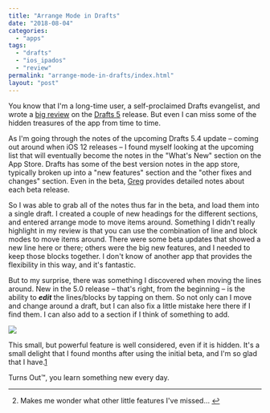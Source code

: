 ```yaml
---
title: "Arrange Mode in Drafts"
date: "2018-08-04"
categories: 
  - "apps"
tags: 
  - "drafts"
  - "ios_ipados"
  - "review"
permalink: "arrange-mode-in-drafts/index.html"
layout: "post"
---
```


You know that I'm a long-time user, a self-proclaimed Drafts evangelist, and wrote a [big review](https://www.macstories.net/reviews/drafts-5-the-macstories-review/) on the [Drafts 5](https://itunes.apple.com/us/app/id1236254471?at=1001l4VZ) release. But even I can miss some of the hidden treasures of the app from time to time.

As I'm going through the notes of the upcoming Drafts 5.4 update – coming out around when iOS 12 releases – I found myself looking at the upcoming list that will eventually become the notes in the "What's New" section on the App Store. Drafts has some of the best version notes in the app store, typically broken up into a "new features" section and the "other fixes and changes" section. Even in the beta, [Greg](https://twitter.com/agiletortoise/) provides detailed notes about each beta release.

So I was able to grab all of the notes thus far in the beta, and load them into a single draft. I created a couple of new headings for the different sections, and entered arrange mode to move items around. Something I didn't really highlight in my review is that you can use the combination of line and block modes to move items around. There were some beta updates that showed a new line here or there; others were the big new features, and I needed to keep those blocks together. I don't know of another app that provides the flexibility in this way, and it's fantastic.

But to my surprise, there was something I discovered when moving the lines around. New in the 5.0 release – that's right, from the beginning – is the ability to **_edit_** the lines/blocks by tapping on them. So not only can I move and change around a draft, but I can also fix a little mistake here there if I find them. I can also add to a section if I think of something to add.

[![](/images/08B5AAB8-51D2-43D3-8A92-B152CF426D0A-925x1024.jpeg)](https://www.nahumck.me/wp-content/uploads/2018/08/08B5AAB8-51D2-43D3-8A92-B152CF426D0A.jpeg)

This small, but powerful feature is well considered, even if it is hidden. It's a small delight that I found months after using the initial beta, and I'm so glad that I have.[1](#fn-1396-wonder)

Turns Out™, you learn something new every day.

* * *

2. Makes me wonder what other little features I've missed… [↩](#fnref-1396-wonder)
